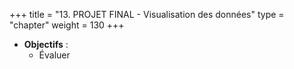 +++
title = "13. PROJET FINAL - Visualisation des données"
type = "chapter"
weight = 130
+++


- **Objectifs** : 
  - Évaluer 













